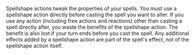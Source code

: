 Spellshape actions tweak the properties of your spells. You must use a spellshape action directly before casting the spell you want to alter. If you use any action (including free actions and reactions) other than casting a spell directly after, you waste the benefits of the spellshape action. The benefit is also lost if your turn ends before you cast the spell. Any additional effects added by a spellshape action are part of the spell's effect, not of the spellshape action itself.